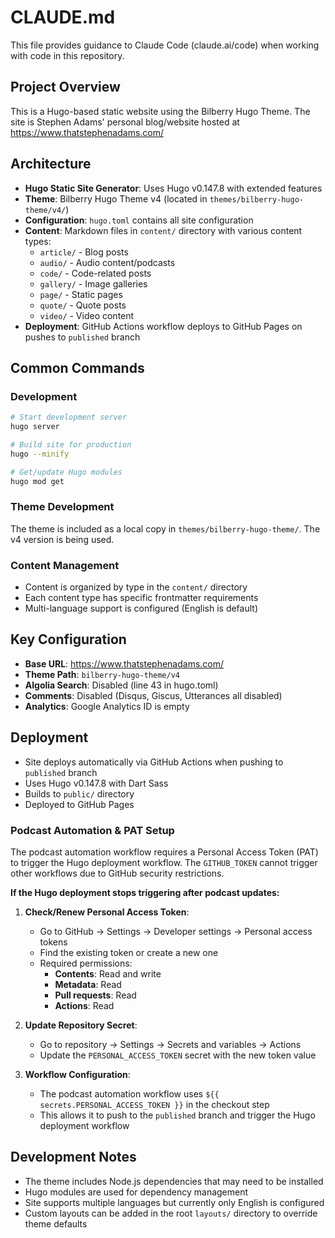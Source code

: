 # CLAUDE.md

This file provides guidance to Claude Code (claude.ai/code) when working with code in this repository.

## Project Overview

This is a Hugo-based static website using the Bilberry Hugo Theme. The site is Stephen Adams' personal blog/website hosted at https://www.thatstephenadams.com/

## Architecture

- **Hugo Static Site Generator**: Uses Hugo v0.147.8 with extended features
- **Theme**: Bilberry Hugo Theme v4 (located in `themes/bilberry-hugo-theme/v4/`)
- **Configuration**: `hugo.toml` contains all site configuration
- **Content**: Markdown files in `content/` directory with various content types:
  - `article/` - Blog posts
  - `audio/` - Audio content/podcasts
  - `code/` - Code-related posts
  - `gallery/` - Image galleries
  - `page/` - Static pages
  - `quote/` - Quote posts
  - `video/` - Video content
- **Deployment**: GitHub Actions workflow deploys to GitHub Pages on pushes to `published` branch

## Common Commands

### Development
```bash
# Start development server
hugo server

# Build site for production
hugo --minify

# Get/update Hugo modules
hugo mod get
```

### Theme Development
The theme is included as a local copy in `themes/bilberry-hugo-theme/`. The v4 version is being used.

### Content Management
- Content is organized by type in the `content/` directory
- Each content type has specific frontmatter requirements
- Multi-language support is configured (English is default)

## Key Configuration

- **Base URL**: https://www.thatstephenadams.com/
- **Theme Path**: `bilberry-hugo-theme/v4`
- **Algolia Search**: Disabled (line 43 in hugo.toml)
- **Comments**: Disabled (Disqus, Giscus, Utterances all disabled)
- **Analytics**: Google Analytics ID is empty

## Deployment

- Site deploys automatically via GitHub Actions when pushing to `published` branch
- Uses Hugo v0.147.8 with Dart Sass
- Builds to `public/` directory
- Deployed to GitHub Pages

### Podcast Automation & PAT Setup

The podcast automation workflow requires a Personal Access Token (PAT) to trigger the Hugo deployment workflow. The `GITHUB_TOKEN` cannot trigger other workflows due to GitHub security restrictions.

**If the Hugo deployment stops triggering after podcast updates:**

1. **Check/Renew Personal Access Token**:
   - Go to GitHub → Settings → Developer settings → Personal access tokens
   - Find the existing token or create a new one
   - Required permissions:
     - **Contents**: Read and write
     - **Metadata**: Read
     - **Pull requests**: Read
     - **Actions**: Read

2. **Update Repository Secret**:
   - Go to repository → Settings → Secrets and variables → Actions
   - Update the `PERSONAL_ACCESS_TOKEN` secret with the new token value

3. **Workflow Configuration**:
   - The podcast automation workflow uses `${{ secrets.PERSONAL_ACCESS_TOKEN }}` in the checkout step
   - This allows it to push to the `published` branch and trigger the Hugo deployment workflow

## Development Notes

- The theme includes Node.js dependencies that may need to be installed
- Hugo modules are used for dependency management
- Site supports multiple languages but currently only English is configured
- Custom layouts can be added in the root `layouts/` directory to override theme defaults